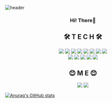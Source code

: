 <!--
**tauche-t/tauche-t** is a ✨ _special_ ✨ repository because its `README.md` (this file) appears on your GitHub profile.

Here are some ideas to get you started:

- 🔭 I’m currently working on ...
- 🌱 I’m currently learning ...
- 👯 I’m looking to collaborate on ...
- 🤔 I’m looking for help with ...
- 💬 Ask me about ...
- 📫 How to reach me: ...
- 😄 Pronouns: ...
- ⚡ Fun fact: ...
-->

![header](https://capsule-render.vercel.app/api?type=waving&color=gradient&height=300&section=header&text=Build%20a%20Junmo&fontSize=90)

<h3 align="center">
   Hi! There👋
</h3>

<h2 align="center">🛠  T E C H 🛠</h2>
<div align=center>
  <img src="https://img.shields.io/badge/HTML-E34F26?style=flat-square&logo=html5&logoColor=white" />
  <img src="https://img.shields.io/badge/CSS-1572B6?style=flat-square&logo=css3&logoColor=white" />
  <img src="https://img.shields.io/badge/JavaScript-F7DF1E?style=flat-square&logo=JavaScript&logoColor=black" />
  <img src="https://img.shields.io/badge/React-2C3454?style=flat-square&logo=react&logoColor=#61DAFB" />
  <img src="https://img.shields.io/badge/jQuery-0769AD?style=flat-square&logo=jQuery&logoColor=white" />
  <img src="https://img.shields.io/badge/React Query-FF4154?style=flat-square&logo=React Query&logoColor=white" />
  <img src="https://img.shields.io/badge/Redux-764ABC?style=flat-square&logo=Redux&logoColor=white" />
  <img src="https://img.shields.io/badge/Redux Saga-999999?style=flat-square&logo=Redux-Saga&logoColor=white" />
</div>

<div align=center>
  <img src="https://img.shields.io/badge/TypeScript-3178C6?style=flat-square&logo=TypeScript&logoColor=white" />
  <img src="https://img.shields.io/badge/Node.js-339933?style=flat-square&logo=Node.js&logoColor=white" />
  <img src="https://img.shields.io/badge/styled components-DB7093?style=flat-square&logo=styled components&logoColor=white" />
  <img src="https://img.shields.io/badge/Next.js-000000?style=flat-square&logo=Next.js&logoColor=white" />
  <img src="https://img.shields.io/badge/Git-F05032?style=flat-square&logo=Git&logoColor=white" />
</div>

<h2 align="center">😊  M E 😊</h2>
<div align=center>
  <a href="https://velog.io/@keyjinnam"><img src="https://img.shields.io/badge/Velog-20C997?style=flat-square&logo=Velog&logoColor=white" /></a>
  <a href="mailto:tauche.t3473@gmail.com"><img src="https://img.shields.io/badge/Gmail-EA4335?style=flat-square&logo=Gmail&logoColor=white" /></a>
</div>


<!--   ![JavaScript](https://img.shields.io/badge/JavaScript-F7DF1E?style=flat-square&logo=JavaScript&logoColor=black) -->


[![Anurag's GitHub stats](https://github-readme-stats.vercel.app/api?username=tauche-t)](https://github.com/anuraghazra/github-readme-stats)
